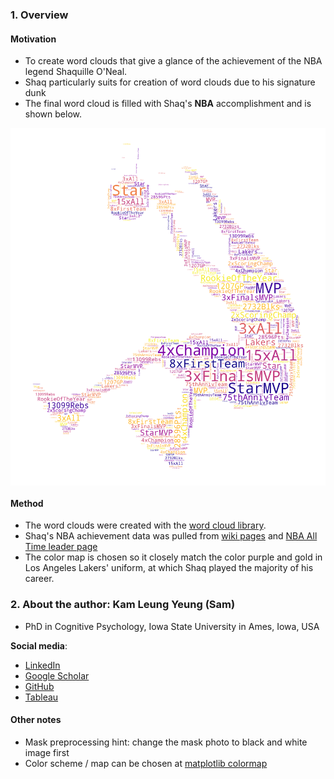 ### <a id='overview'>1. Overview</a>

#### Motivation
- To create word clouds that give a glance of the achievement of the NBA legend Shaquille O'Neal. 
- Shaq particularly suits for creation of word clouds due to his signature dunk
- The final word cloud is filled with Shaq's **NBA** accomplishment and is shown below.

<img src="./shaq_folder/selected/Shaq_plasma_100.png" width="650" align="center"/>

#### Method
- The word clouds were created with the [word cloud library](https://amueller.github.io/word_cloud/auto_examples/index.html).  
- Shaq's NBA achievement data was pulled from [wiki pages](https://en.wikipedia.org/wiki/Shaquille_O%27Neal) and [NBA All Time leader page](https://www.nba.com/stats/alltime-leaders/)
- The color map is chosen so it closely match the color purple and gold in Los Angeles Lakers' uniform, at which Shaq played the majority of his career.

### <a id='sam'>2. About the author: Kam Leung Yeung (Sam)</a>
* PhD in Cognitive Psychology, Iowa State University in Ames, Iowa, USA

**Social media**:

* [LinkedIn](https://www.linkedin.com/in/kamleungyeung/)
* [Google Scholar](https://scholar.google.com/citations?user=OwUmaN8AAAAJ)
* [GitHub](https://github.com/k-l-yeung)
* [Tableau](https://public.tableau.com/app/profile/kam.leung.yeung#!/)

#### Other notes
- Mask preprocessing hint: change the mask photo to black and white image first  
- Color scheme / map can be chosen at [matplotlib colormap](https://matplotlib.org/stable/tutorials/colors/colormaps.html)  
